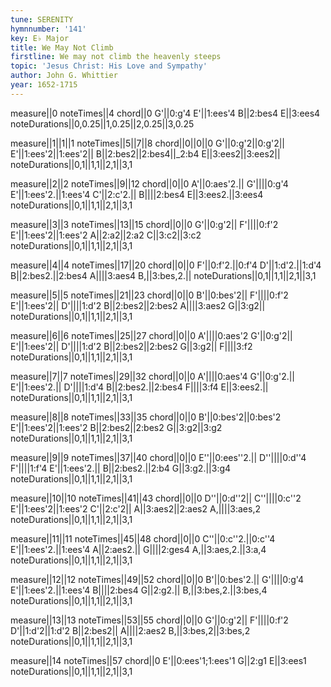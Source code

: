 ```yaml
---
tune: SERENITY
hymnnumber: '141'
key: E♭ Major
title: We May Not Climb
firstline: We may not climb the heavenly steeps
topic: 'Jesus Christ: His Love and Sympathy'
author: John G. Whittier
year: 1652-1715
---
```

measure||0
noteTimes||4
chord||0
G'||0:g'4
E'||1:ees'4
B||2:bes4
E||3:ees4
noteDurations||0,0.25||1,0.25||2,0.25||3,0.25

measure||1||1||1
noteTimes||5||7||8
chord||0||0||0
G'||0:g'2||0:g'2||
E'||1:ees'2||1:ees'2||
B||2:bes2||2:bes4||_2:b4
E||3:ees2||3:ees2||
noteDurations||0,1||1,1||2,1||3,1

measure||2||2
noteTimes||9||12
chord||0||0
A'||0:aes'2.||
G'||||0:g'4
E'||1:ees'2.||1:ees'4
C'||2:c'2.||
B||||2:bes4
E||3:ees2.||3:ees4
noteDurations||0,1||1,1||2,1||3,1

measure||3||3
noteTimes||13||15
chord||0||0
G'||0:g'2||
F'||||0:f'2
E'||1:ees'2||1:ees'2
A||2:a2||2:a2
C||3:c2||3:c2
noteDurations||0,1||1,1||2,1||3,1

measure||4||4
noteTimes||17||20
chord||0||0
F'||0:f'2.||0:f'4
D'||1:d'2.||1:d'4
B||2:bes2.||2:bes4
A||||3:aes4
B,||3:bes,2.||
noteDurations||0,1||1,1||2,1||3,1

measure||5||5
noteTimes||21||23
chord||0||0
B'||0:bes'2||
F'||||0:f'2
E'||1:ees'2||
D'||||1:d'2
B||2:bes2||2:bes2
A||||3:aes2
G||3:g2||
noteDurations||0,1||1,1||2,1||3,1

measure||6||6
noteTimes||25||27
chord||0||0
A'||||0:aes'2
G'||0:g'2||
E'||1:ees'2||
D'||||1:d'2
B||2:bes2||2:bes2
G||3:g2||
F||||3:f2
noteDurations||0,1||1,1||2,1||3,1

measure||7||7
noteTimes||29||32
chord||0||0
A'||||0:aes'4
G'||0:g'2.||
E'||1:ees'2.||
D'||||1:d'4
B||2:bes2.||2:bes4
F||||3:f4
E||3:ees2.||
noteDurations||0,1||1,1||2,1||3,1

measure||8||8
noteTimes||33||35
chord||0||0
B'||0:bes'2||0:bes'2
E'||1:ees'2||1:ees'2
B||2:bes2||2:bes2
G||3:g2||3:g2
noteDurations||0,1||1,1||2,1||3,1

measure||9||9
noteTimes||37||40
chord||0||0
E''||0:ees''2.||
D''||||0:d''4
F'||||1:f'4
E'||1:ees'2.||
B||2:bes2.||2:b4
G||3:g2.||3:g4
noteDurations||0,1||1,1||2,1||3,1

measure||10||10
noteTimes||41||43
chord||0||0
D''||0:d''2||
C''||||0:c''2
E'||1:ees'2||1:ees'2
C'||2:c'2||
A||3:aes2||2:aes2
A,||||3:aes,2
noteDurations||0,1||1,1||2,1||3,1

measure||11||11
noteTimes||45||48
chord||0||0
C''||0:c''2.||0:c''4
E'||1:ees'2.||1:ees'4
A||2:aes2.||
G||||2:ges4
A,||3:aes,2.||3:a,4
noteDurations||0,1||1,1||2,1||3,1

measure||12||12
noteTimes||49||52
chord||0||0
B'||0:bes'2.||
G'||||0:g'4
E'||1:ees'2.||1:ees'4
B||||2:bes4
G||2:g2.||
B,||3:bes,2.||3:bes,4
noteDurations||0,1||1,1||2,1||3,1

measure||13||13
noteTimes||53||55
chord||0||0
G'||0:g'2||
F'||||0:f'2
D'||1:d'2||1:d'2
B||2:bes2||
A||||2:aes2
B,||3:bes,2||3:bes,2
noteDurations||0,1||1,1||2,1||3,1

measure||14
noteTimes||57
chord||0
E'||0:ees'1;1:ees'1
G||2:g1
E||3:ees1
noteDurations||0,1||1,1||2,1||3,1

